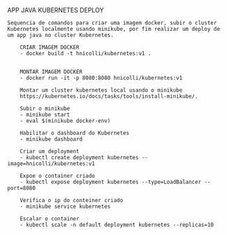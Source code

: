 APP JAVA KUBERNETES DEPLOY

	Sequencia de comandos para criar uma imagem docker, subir o cluster Kubernetes localmente usando minikube, por fim realizar um deploy de um app java no cluster Kubernetes.

		CRIAR IMAGEM DOCKER
		- docker build -t hnicolli/kubernetes:v1 .


		MONTAR IMAGEM DOCKER
		- docker run -it -p 8080:8080 hnicolli/kubernetes:v1

		Montar um cluster kubernetes local usando o minikube
		https://kubernetes.io/docs/tasks/tools/install-minikube/.

		Subir o minikube
		- minikube start
		- eval $(minikube docker-env)

		Habilitar o dashboard do Kubernetes
		- minikube dashboard

		Criar um deployment
		- kubectl create deployment kubernetes --image=hnicolli/kubernetes:v1

		Expoe o container criado
		- kubectl expose deployment kubernetes --type=LoadBalancer --port=8080

		Verifica o ip do conteiner criado
		- minikube service kubernetes

		Escalar o container
		- kubectl scale -n default deployment kubernetes --replicas=10



